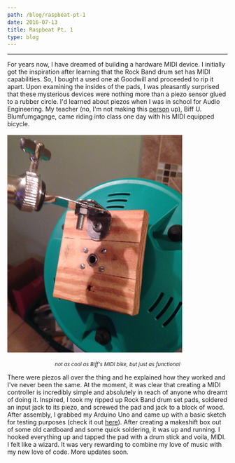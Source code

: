 ```yaml
---
path: /blog/raspbeat-pt-1
date: 2016-07-13
title: Raspbeat Pt. 1
type: blog
---
```

***
For years now, I have dreamed of building a hardware MIDI device. I initially got the inspiration after learning that the Rock Band drum set has MIDI capabilities. So, I bought a used one at Goodwill and proceeded to rip it apart. Upon examining the insides of the pads, I was pleasantly surprised that these mysterious devices were nothing more than a piezo sensor glued to a rubber circle. I'd learned about piezos when I was in school for Audio Engineering. My teacher (no, I'm not making this [person](https://en.wikipedia.org/wiki/Biff_Blumfumgagnge) up), Biff U. Blumfumgagnge, came riding into class one day with his MIDI equipped bicycle.
<br/><br/>
![MIDI Pad](../../images/pad-jack.png)
<small><center>*not as cool as Biff's MIDI bike, but just as functional*</center></small>

There were piezos all over the thing and he explained how they worked and I've never been the same. At the moment, it was clear that creating a MIDI controller is incredibly simple and absolutely in reach of anyone who dreamt of doing it. Inspired, I took my ripped up Rock Band drum set pads, soldered an input jack to its piezo, and screwed the pad and jack to a block of wood. After assembly, I grabbed my Arduino Uno and came up with a basic sketch for testing purposes (check it out [here](https://github.com/brandonwkipp/raspbeat)). After creating a makeshift box out of some old cardboard and some quick soldering, it was up and running. I hooked everything up and tapped the pad with a drum stick and voila, MIDI. I felt like a wizard. It was very rewarding to combine my love of music with my new love of code. More updates soon.
